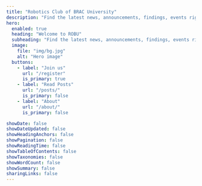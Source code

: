 ```yaml
---
title: "Robotics Club of BRAC University"
description: "Find the latest news, announcements, findings, events right here."
hero:
  enabled: true
  heading: "Welcome to ROBU"
  subheading: "Find the latest news, announcements, findings, events right here."
  image:
    file: "img/bg.jpg"
    alt: "Hero image"
  buttons:
    - label: "Join us"
      url: "/register"
      is_primary: true
    - label: "Read Posts"
      url: "/posts/"
      is_primary: false
    - label: "About"
      url: "/about/"
      is_primary: false

showDate: false
showDateUpdated: false
showHeadingAnchors: false
showPagination: false
showReadingTime: false
showTableOfContents: false
showTaxonomies: false
showWordCount: false
showSummary: false
sharingLinks: false
---
```

